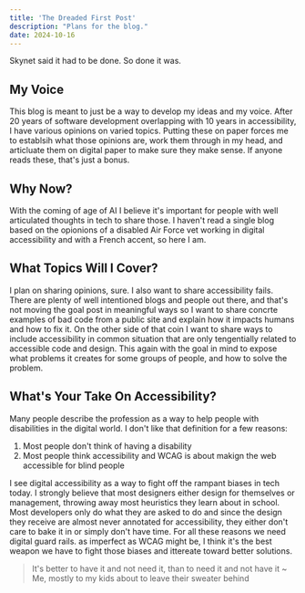 ```yaml
---
title: 'The Dreaded First Post'
description: "Plans for the blog."
date: 2024-10-16
---
```

Skynet said it had to be done. So done it was.

## My Voice

This blog is meant to just be a way to develop my ideas and my voice. After 20 years of software development overlapping with 10 years in accessibility, I have various opinions on varied topics. Putting these on paper forces me to establsih what those opinions are, work them through in my head, and articluate them on digital paper to make sure they make sense. If anyone reads these, that's just a bonus. 

## Why Now?

With the coming of age of AI I believe it's important for people with well articulated thoughts in tech to share those. I haven't read a single blog based on the opionions of a disabled Air Force vet working in digital accessibility and with a French accent, so here I am.  

## What Topics Will I Cover?

I plan on sharing opinions, sure. I also want to share accessibility fails. There are plenty of well intentioned blogs and people out there, and that's not moving the goal post in meaningful ways so I want to share concrte examples of bad code from a public site and explain how it impacts humans and how to fix it. On the other side of that coin I want to share ways to include accessibility in common situation that are only tengentially related to accessible code and design. This again with the goal in mind to expose what problems it creates for some groups of people, and how to solve the problem.

## What's Your Take On Accessibility?

Many people describe the profession as a way to help people with disabilities in the digital world. I don't like that definition for a few reasons:
1. Most people don't think of having a disability
1. Most people think accessibility and WCAG is about makign the web accessible for blind people

I see digital accessibility as a way to fight off the rampant biases in tech today. I strongly believe that most designers either design for themselves or management, throwing away most heuristics they learn about in school. Most developers only do what they are asked to do and since the design they receive are almost never annotated for accessibility, they either don't care to bake it in or simply don't have time. For all these reasons we need digital guard rails. as imperfect as WCAG might be, I think it's the best weapon we have to fight those biases and ittereate toward better solutions. 

> It's better to have it and not need it, than to need it and not have it ~ Me, mostly to my kids about to leave their sweater behind